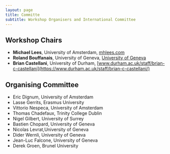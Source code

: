```yaml
---
layout: page
title: Committe
subtitle: Workshop Organisers and International Committee
---
```


## Workshop Chairs 

- **Michael Lees**, University of Amsterdam, [mhlees.com](https://mhlees.com)
- **Roland Bouffanais**, University of Geneva, [University of Geneva](https://applied-complexity.org/)
- **Brian Castellani**, University of Durham, [www.durham.ac.uk/staff/brian-c-castellani](https://www.durham.ac.uk/staff/brian-c-castellani/)


## Organising Committee

- Eric Dignum, University of Amsterdam
- Lasse Gerrits, Erasmus University
- Vittorio Nespeca, University of Amsterdam
- Thomas Chadefaux, Trinity College Dublin
- Nigel Gilbert, University of Surrey
- Bastien Chopard, University of Geneva
- Nicolas Levrat,University of Geneva 
- Dider Wernli, University of Geneva
- Jean-Luc Falcone, University of Geneva
- Derek Groen, Brunel University


